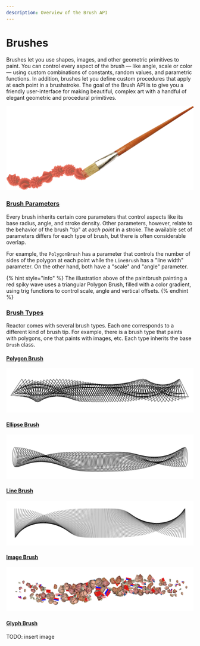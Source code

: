 ```yaml
---
description: Overview of the Brush API
---
```


# Brushes

Brushes let you use shapes, images, and other geometric primitives to paint. You can control every aspect of the brush — like angle, scale or color — using custom combinations of constants, random values, and parametric functions. In addition, brushes let you define custom procedures that apply at each point in a brushstroke. The goal of the Brush API is to give you a friendly user-interface for making beautiful, complex art with a handful of elegant geometric and procedural primitives.

![](../../.gitbook/assets/brushstroke.png)

### 

### [Brush Parameters](./#brush-parameters)

Every brush inherits certain core parameters that control aspects like its base radius, angle, and stroke density. Other parameters, however, relate to the behavior of the brush "tip" at _each point_ in a stroke. The available set of parameters differs for each type of brush, but there is often considerable overlap. 

For example, the `PolygonBrush` has a parameter that controls the number of sides of the polygon at each point while the `LineBrush` has a "line width" parameter. On the other hand, both have a "scale" and "angle" parameter.

{% hint style="info" %}
The illustration above of the paintbrush painting a red spiky wave uses a triangular Polygon Brush, filled with a color gradient, using trig functions to control scale, angle and vertical offsets.
{% endhint %}

### [Brush Types](brush-types/)

Reactor comes with several brush types. Each one corresponds to a different kind of brush tip. For example, there is a brush type that paints with polygons, one that paints with images, etc. Each type inherits the base `Brush` class.

#### [Polygon Brush](brush-types/polygon-brushes/)

![](../../.gitbook/assets/4d5f7a.png)

#### [Ellipse Brush](brush-types/ellipse-brush/)

![](../../.gitbook/assets/5c445b.png)

#### [Line Brush](brush-types/line-brushes/)

![](../../.gitbook/assets/367115.png)

#### [Image Brush](brush-types/image-brushes/)

![](../../.gitbook/assets/cbc954.png)

#### [Glyph Brush](brush-types/glyph-brush/)

TODO: insert image

